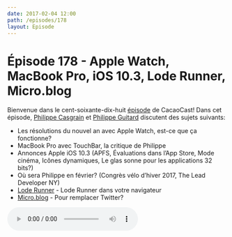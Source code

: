 ```yaml
---
date: 2017-02-04 12:00
path: /episodes/178
layout: Episode
---
```

# Épisode 178 - Apple Watch, MacBook Pro, iOS 10.3, Lode Runner, Micro.blog
<p>Bienvenue dans le cent-soixante-dix-huit <a href="https://cacaocast.com/media/cacaocast_178.mp3" title="CacaoCast Episode 178">épisode</a> de CacaoCast! Dans cet épisode, <a href="http://www.twitter.com/philippec" title="Philippe Casgrain sur Twitter">Philippe Casgrain</a> et <a href="http://www.twitter.com/philippeguitard" title="Philippe Guitard sur Twitter">Philippe Guitard</a> discutent des sujets suivants:</p>
<ul><li>Les résolutions du nouvel an avec Apple Watch, est-ce que ça fonctionne?</li>
<li>MacBook Pro avec TouchBar, la critique de Philippe</li>
<li>Annonces Apple iOS 10.3 (APFS, Évaluations dans l’App Store, Mode cinéma, Icônes dynamiques, Le glas sonne pour les applications 32 bits?)</li>
<li>Où sera Philippe en février? (Congrès vélo d’hiver 2017, The Lead Developer NY)</li>
<li><a href="http://shapeof.com/archives/2017/1/lode_runner_in_your_browser.html" title="Lode Runner">Lode Runner</a> - Lode Runner dans votre navigateur</li>
<li><a href="http://micro.blog" title="Lode Runner">Micro.blog</a> - Pour remplacer Twitter?</li>
</ul>
<p><audio controls><source src="https://cacaocast.com/media/cacaocast_178.mp3" type="audio/mpeg"><source src="https://cacaocast.com/media/cacaocast_178.mp3" type="audio/mp4">Votre navigateur ne supporte pas l'élément audio / Your browser does not support the audio element.</audio></p>
